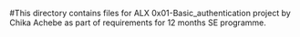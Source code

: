 #This directory contains files for ALX 0x01-Basic_authentication project by Chika Achebe as part of requirements for 12 months SE programme.
